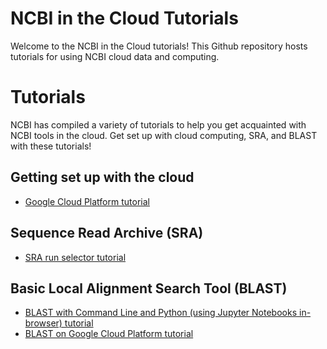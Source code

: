 # NCBI in the Cloud Tutorials

Welcome to the NCBI in the Cloud tutorials! This Github repository hosts tutorials for using NCBI cloud data and computing. 

# Tutorials

NCBI has compiled a variety of tutorials to help you get acquainted with NCBI tools in the cloud. Get set up with cloud computing, SRA, and BLAST with these tutorials!

## Getting set up with the cloud
* <a href="https://github.com/NCBI-Hackathons/ncbi-cloud-tutorials/blob/master/Cloud%20provider%20tutorials/tutorial_gcp.md#gcp-tutorial" target="_blank">Google Cloud Platform tutorial</a>


## Sequence Read Archive (SRA)
* <a href="https://github.com/NCBI-Hackathons/ncbi-cloud-tutorials/blob/master/SRA%20tutorials/tutorial_SRA_run_selector.md#sra-run-selector-tutorial" target="_blank">SRA run selector tutorial</a>

## Basic Local Alignment Search Tool (BLAST)

* <a href="https://github.com/NCBI-Hackathons/ncbi-cloud-tutorials/blob/master/BLAST%20tutorials/README.md#blast-tutorial-with-jupyter-notebooks-and-command-line" target="_blank">BLAST with Command Line and Python (using Jupyter Notebooks in-browser) tutorial</a>
* <a href="https://github.com/NCBI-Hackathons/ncbi-cloud-tutorials/blob/master/BLAST%20tutorials/tutorial_blast_gcp.md#blast-tutorial" target="_blank">BLAST on Google Cloud Platform tutorial</a>
